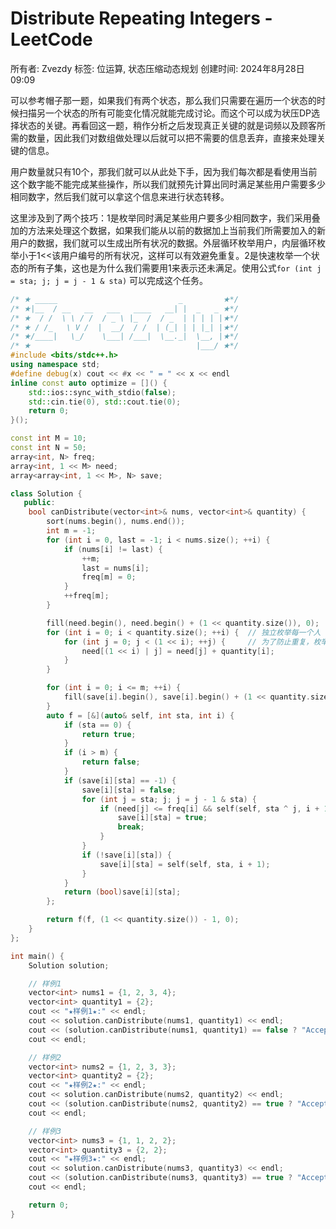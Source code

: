 # Distribute Repeating Integers - LeetCode

所有者: Zvezdy
标签: 位运算, 状态压缩动态规划
创建时间: 2024年8月28日 09:09

可以参考帽子那一题，如果我们有两个状态，那么我们只需要在遍历一个状态的时候扫描另一个状态的所有可能变化情况就能完成讨论。而这个可以成为状压DP选择状态的关键。再看回这一题，稍作分析之后发现真正关键的就是词频以及顾客所需的数量，因此我们对数组做处理以后就可以把不需要的信息丢弃，直接来处理关键的信息。

用户数量就只有10个，那我们就可以从此处下手，因为我们每次都是看使用当前这个数字能不能完成某些操作，所以我们就预先计算出同时满足某些用户需要多少相同数字，然后我们就可以拿这个信息来进行状态转移。

这里涉及到了两个技巧：1是枚举同时满足某些用户要多少相同数字，我们采用叠加的方法来处理这个数据，如果我们能从以前的数据加上当前我们所需要加入的新用户的数据，我们就可以生成出所有状况的数据。外层循环枚举用户，内层循环枚举小于1<<该用户编号的所有状况，这样可以有效避免重复。2是快速枚举一个状态的所有子集，这也是为什么我们需要用1来表示还未满足。使用公式`for (int j = sta; j; j = j - 1 & sta)` 可以完成这个任务。

```cpp
/* ★ _____                           _         ★*/
/* ★|__  / __   __   ___   ____   __| |  _   _ ★*/
/* ★  / /  \ \ / /  / _ \ |_  /  / _  | | | | |★*/
/* ★ / /_   \ V /  |  __/  / /  | (_| | | |_| |★*/
/* ★/____|   \_/    \___| /___|  \__._|  \__, |★*/
/* ★                                     |___/ ★*/
#include <bits/stdc++.h>
using namespace std;
#define debug(x) cout << #x << " = " << x << endl
inline const auto optimize = []() {
    std::ios::sync_with_stdio(false);
    std::cin.tie(0), std::cout.tie(0);
    return 0;
}();

const int M = 10;
const int N = 50;
array<int, N> freq;
array<int, 1 << M> need;
array<array<int, 1 << M>, N> save;

class Solution {
   public:
    bool canDistribute(vector<int>& nums, vector<int>& quantity) {
        sort(nums.begin(), nums.end());
        int m = -1;
        for (int i = 0, last = -1; i < nums.size(); ++i) {
            if (nums[i] != last) {
                ++m;
                last = nums[i];
                freq[m] = 0;
            }
            ++freq[m];
        }

        fill(need.begin(), need.begin() + (1 << quantity.size()), 0);
        for (int i = 0; i < quantity.size(); ++i) {  // 独立枚举每一个人
            for (int j = 0; j < (1 << i); ++j) {     // 为了防止重复，枚举的是小于等于他的集合
                need[(1 << i) | j] = need[j] + quantity[i];
            }
        }

        for (int i = 0; i <= m; ++i) {
            fill(save[i].begin(), save[i].begin() + (1 << quantity.size()), -1);
        }
        auto f = [&](auto& self, int sta, int i) {
            if (sta == 0) {
                return true;
            }
            if (i > m) {
                return false;
            }
            if (save[i][sta] == -1) {
                save[i][sta] = false;
                for (int j = sta; j; j = j - 1 & sta) {
                    if (need[j] <= freq[i] && self(self, sta ^ j, i + 1)) {
                        save[i][sta] = true;
                        break;
                    }
                }
                if (!save[i][sta]) {
                    save[i][sta] = self(self, sta, i + 1);
                }
            }
            return (bool)save[i][sta];
        };

        return f(f, (1 << quantity.size()) - 1, 0);
    }
};

int main() {
    Solution solution;

    // 样例1
    vector<int> nums1 = {1, 2, 3, 4};
    vector<int> quantity1 = {2};
    cout << "★样例1★:" << endl;
    cout << solution.canDistribute(nums1, quantity1) << endl;
    cout << (solution.canDistribute(nums1, quantity1) == false ? "Accepted" : "Wrong Answer") << endl;
    cout << endl;

    // 样例2
    vector<int> nums2 = {1, 2, 3, 3};
    vector<int> quantity2 = {2};
    cout << "★样例2★:" << endl;
    cout << solution.canDistribute(nums2, quantity2) << endl;
    cout << (solution.canDistribute(nums2, quantity2) == true ? "Accepted" : "Wrong Answer") << endl;
    cout << endl;

    // 样例3
    vector<int> nums3 = {1, 1, 2, 2};
    vector<int> quantity3 = {2, 2};
    cout << "★样例3★:" << endl;
    cout << solution.canDistribute(nums3, quantity3) << endl;
    cout << (solution.canDistribute(nums3, quantity3) == true ? "Accepted" : "Wrong Answer") << endl;
    cout << endl;

    return 0;
}

```

